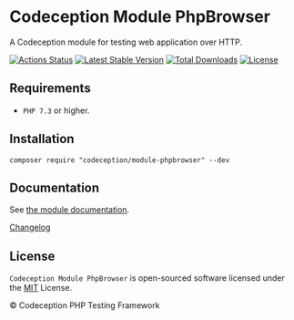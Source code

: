 # Codeception Module PhpBrowser

A Codeception module for testing web application over HTTP.

[![Actions Status](https://github.com/Codeception/module-phpbrowser/workflows/CI/badge.svg)](https://github.com/Codeception/module-phpbrowser/actions)
[![Latest Stable Version](https://poser.pugx.org/codeception/module-phpbrowser/v/stable)](https://github.com/Codeception/module-phpbrowser/releases)
[![Total Downloads](https://poser.pugx.org/codeception/module-phpbrowser/downloads)](https://packagist.org/packages/codeception/module-phpbrowser)
[![License](https://poser.pugx.org/codeception/module-phpbrowser/license)](/LICENSE)

## Requirements

* `PHP 7.3` or higher.

## Installation

```
composer require "codeception/module-phpbrowser" --dev
```

## Documentation

See [the module documentation](https://codeception.com/docs/modules/PhpBrowser).

[Changelog](https://github.com/Codeception/module-phpbrowser/releases)

## License

`Codeception Module PhpBrowser` is open-sourced software licensed under the [MIT](/LICENSE) License.

© Codeception PHP Testing Framework
